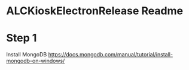 # ALCKioskElectronRelease Readme


# Step 1
Install MongoDB
https://docs.mongodb.com/manual/tutorial/install-mongodb-on-windows/
